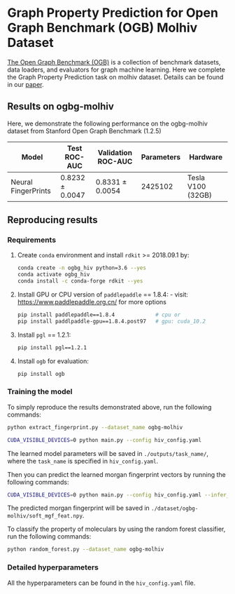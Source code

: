 # Graph Property Prediction for Open Graph Benchmark (OGB) Molhiv Dataset

[The Open Graph Benchmark (OGB)](https://ogb.stanford.edu/) is a collection of benchmark datasets, data loaders, and evaluators for graph machine learning. Here we complete the Graph Property Prediction task on molhiv dataset. Details can be found in our [paper](./Molecule_Representation_Learning_by_Leveraging_Chemical_Information.pdf).


## Results on ogbg-molhiv
Here, we demonstrate the following performance on the ogbg-molhiv dataset from Stanford Open Graph Benchmark (1.2.5)

| Model              |Test ROC-AUC    |Validation ROC-AUC  | Parameters    | Hardware |
| ------------------ |-------------------   | ----------------- | -------------- |----------|
|  Neural FingerPrints     | 0.8232 ± 0.0047 | 0.8331 ± 0.0054 | 2425102  | Tesla V100 (32GB) |


## Reproducing results
### Requirements

1. Create `conda` environment and install `rdkit` >= 2018.09.1 by:

    ```bash
    conda create -n ogbg_hiv python=3.6 --yes
    conda activate ogbg_hiv
    conda install -c conda-forge rdkit --yes
    ```

2. Install GPU or CPU version of `paddlepaddle` == 1.8.4:  - visit: https://www.paddlepaddle.org.cn/ for more options

    ```bash
    pip install paddlepaddle==1.8.4             # cpu or
    pip install paddlpaddle-gpu==1.8.4.post97   # gpu: cuda_10.2
    ```

3. Install `pgl` == 1.2.1:

    ```bash
    pip install pgl==1.2.1
    ```

4. Install `ogb` for evaluation:

    ```bash
    pip install ogb
    ```

### Training the model
To simply reproduce the results demonstrated above, run the following commands: 

```bash
python extract_fingerprint.py --dataset_name ogbg-molhiv

CUDA_VISIBLE_DEVICES=0 python main.py --config hiv_config.yaml
```
The learned model parameters will be saved in `./outputs/task_name/`, where the `task_name` is specified in `hiv_config.yaml`.

Then you can predict the learned morgan fingerprint vectors by running the following commands:

```bash
CUDA_VISIBLE_DEVICES=0 python main.py --config hiv_config.yaml --infer_model ./outputs/task_name/model_name
```

The predicted morgan fingerprint will be saved in `./dataset/ogbg-molhiv/soft_mgf_feat.npy`.


To classify the property of moleculars by using the random forest classifier, run the following commands:

```bash
python random_forest.py --dataset_name ogbg-molhiv
```

### Detailed hyperparameters
All the hyperparameters can be found in the `hiv_config.yaml` file. 

